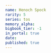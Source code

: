 ```yaml
---
name: Henoch Spock
rarity: 5
series: tos
memory_alpha:
bigbook_tier: -1
in_portal: true
date:
published: true
---
```



